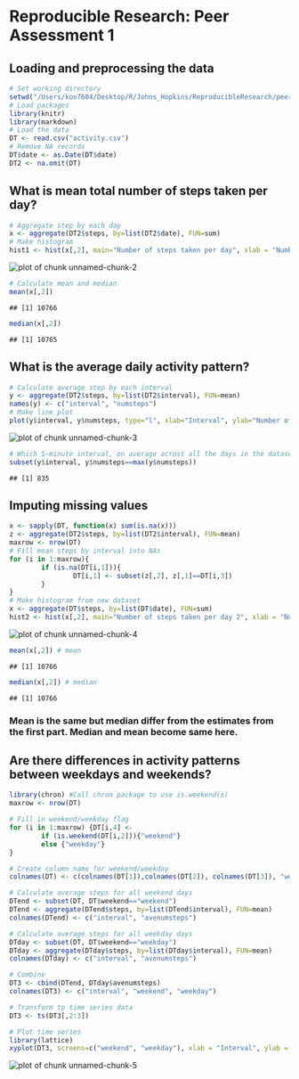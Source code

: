 # Reproducible Research: Peer Assessment 1

## Loading and preprocessing the data

```r
# Set working directory
setwd("/Users/koo7604/Desktop/R/Johns_Hopkins/ReproducibleResearch/peer1/RepData_PeerAssessment1")
# Load packages
library(knitr)
library(markdown)
# Load the data
DT <- read.csv("activity.csv") 
# Remove NA records
DT$date <- as.Date(DT$date)
DT2 <- na.omit(DT)
```

## What is mean total number of steps taken per day?

```r
# Aggregate step by each day
x <- aggregate(DT2$steps, by=list(DT2$date), FUN=sum)
# Make histogram
hist1 <- hist(x[,2], main="Number of steps taken per day", xlab = "Number of steps")
```

![plot of chunk unnamed-chunk-2](figure/unnamed-chunk-2.png) 

```r
# Calculate mean and median
mean(x[,2])
```

```
## [1] 10766
```

```r
median(x[,2])
```

```
## [1] 10765
```

## What is the average daily activity pattern?

```r
# Calculate average step by each interval
y <- aggregate(DT2$steps, by=list(DT2$interval), FUN=mean)
names(y) <- c("interval", "numsteps")
# Make line plot
plot(y$interval, y$numsteps, type="l", xlab="Interval", ylab="Number of steps")
```

![plot of chunk unnamed-chunk-3](figure/unnamed-chunk-3.png) 

```r
# Which 5-minute interval, on average across all the days in the dataset, contains the maximum number of steps?
subset(y$interval, y$numsteps==max(y$numsteps))
```

```
## [1] 835
```

## Imputing missing values

```r
x <- sapply(DT, function(x) sum(is.na(x)))
z <- aggregate(DT2$steps, by=list(DT2$interval), FUN=mean)
maxrow <- nrow(DT)
# Fill mean steps by interval into NAs
for (i in 1:maxrow){
        if (is.na(DT[i,1])){
                DT[i,1] <- subset(z[,2], z[,1]==DT[i,3])
        }
}
# Make histogram from new dataset
x <- aggregate(DT$steps, by=list(DT$date), FUN=sum)
hist2 <- hist(x[,2], main="Number of steps taken per day 2", xlab = "Number of steps")
```

![plot of chunk unnamed-chunk-4](figure/unnamed-chunk-4.png) 

```r
mean(x[,2]) # mean
```

```
## [1] 10766
```

```r
median(x[,2]) # median
```

```
## [1] 10766
```
### Mean is the same but median differ from the estimates from the first part. Median and mean become same here.


## Are there differences in activity patterns between weekdays and weekends?

```r
library(chron) #Call chron package to use is.weekend(x)
maxrow <- nrow(DT)

# Fill in weekend/weekday flag
for (i in 1:maxrow) {DT[i,4] <- 
        if (is.weekend(DT[i,2])){"weekend"}
        else {"weekday"}
}

# Create column name for weekend/weekday
colnames(DT) <- c(colnames(DT[1]),colnames(DT[2]), colnames(DT[3]), "weekend")

# Calculate average steps for all weekend days
DTend <- subset(DT, DT$weekend=="weekend")
DTend <- aggregate(DTend$steps, by=list(DTend$interval), FUN=mean)
colnames(DTend) <- c("interval", "avenumsteps")

# Calculate average steps for all weekday days
DTday <- subset(DT, DT$weekend=="weekday")
DTday <- aggregate(DTday$steps, by=list(DTday$interval), FUN=mean)
colnames(DTday) <- c("interval", "avenumsteps")

# Combine
DT3 <- cbind(DTend, DTday$avenumsteps)
colnames(DT3) <- c("interval", "weekend", "weekday")

# Transform tp time series data
DT3 <- ts(DT3[,2:3])

# Plot time series
library(lattice)
xyplot(DT3, screens=c("weekend", "weekday"), xlab = "Interval", ylab = "Number of steps")
```

![plot of chunk unnamed-chunk-5](figure/unnamed-chunk-5.png) 
